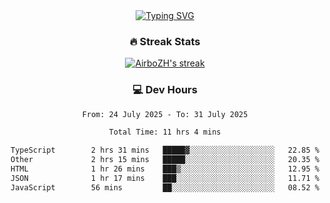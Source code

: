 
<div align="center">
  <a href="https://git.io/typing-svg"><img src="https://readme-typing-svg.demolab.com?font=Fira+Code&size=30&pause=1000&color=33F7F5&center=true&vCenter=true&width=435&lines=Hi+there+%F0%9F%91%8B+I+am+AirboZH+;Welcome+to+my+Github" alt="Typing SVG" /></a>

<h3>🔥 Streak Stats</h3>

<!-- GitHub Readme Streak Stats - https://github.com/DenverCoder1/github-readme-streak-stats -->
<p>
  <a href="https://github.com/DenverCoder1/github-readme-streak-stats">
    <img title="🔥 Get streak stats for your profile at git.io/streak-stats" alt="AirboZH's streak" src="https://streak-stats.demolab.com/?user=AirboZH&theme=monokai-metallian&hide_border=true"/>
  </a>
</p>

<h3>💻 Dev Hours</h3>
<!--START_SECTION:waka-->

```txt
From: 24 July 2025 - To: 31 July 2025

Total Time: 11 hrs 4 mins

TypeScript        2 hrs 31 mins   █████▓░░░░░░░░░░░░░░░░░░░   22.85 %
Other             2 hrs 15 mins   █████░░░░░░░░░░░░░░░░░░░░   20.35 %
HTML              1 hr 26 mins    ███▒░░░░░░░░░░░░░░░░░░░░░   12.95 %
JSON              1 hr 17 mins    ███░░░░░░░░░░░░░░░░░░░░░░   11.71 %
JavaScript        56 mins         ██░░░░░░░░░░░░░░░░░░░░░░░   08.52 %
```

<!--END_SECTION:waka-->
</div>  
